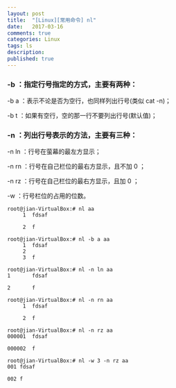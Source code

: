 ```yaml
---
layout: post
title:  "[Linux][常用命令] nl"
date:   2017-03-16
comments: true
categories: Linux
tags: ls
description:
published: true
---
```




### -b  ：指定行号指定的方式，主要有两种：

-b a ：表示不论是否为空行，也同样列出行号(类似 cat -n)；

-b t ：如果有空行，空的那一行不要列出行号(默认值)；

### -n  ：列出行号表示的方法，主要有三种：

-n ln ：行号在萤幕的最左方显示；

-n rn ：行号在自己栏位的最右方显示，且不加 0 ；

-n rz ：行号在自己栏位的最右方显示，且加 0 ；

-w  ：行号栏位的占用的位数。


```
root@jian-VirtualBox:# nl aa
     1	fdsaf
       
     2	f
```

```
root@jian-VirtualBox:# nl -b a aa
     1	fdsaf
     2	
     3	f
```

```
root@jian-VirtualBox:# nl -n ln aa
1     	fdsaf
       
2     	f
```

```
root@jian-VirtualBox:# nl -n rn aa
     1	fdsaf
       
     2	f
```

```
root@jian-VirtualBox:# nl -n rz aa
000001	fdsaf
       
000002	f
```

```
root@jian-VirtualBox:# nl -w 3 -n rz aa
001	fdsaf
    
002	f
```




